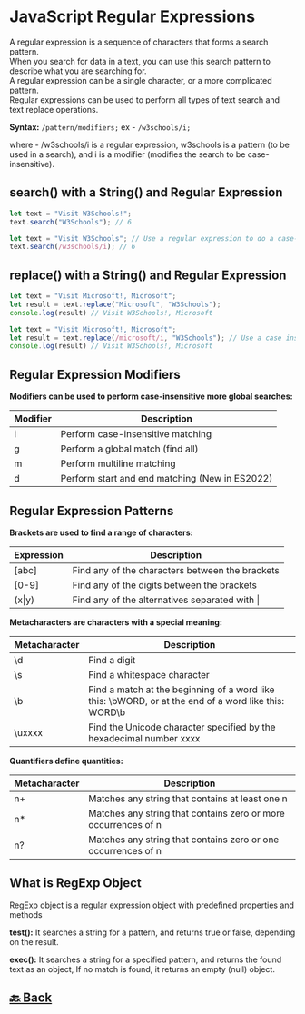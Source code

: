 <h1>JavaScript Regular Expressions</h1>

A regular expression is a sequence of characters that forms a search pattern. </br>
When you search for data in a text, you can use this search pattern to describe what you are searching for. </br>
A regular expression can be a single character, or a more complicated pattern. </br>
Regular expressions can be used to perform all types of text search and text replace operations. </br>

**Syntax:** `/pattern/modifiers;` ex - `/w3schools/i;`

where - /w3schools/i  is a regular expression, w3schools  is a pattern (to be used in a search), and i  is a modifier (modifies the search to be case-insensitive).

<h2>search() with a String() and Regular Expression</h2>

```javascript
let text = "Visit W3Schools!";
text.search("W3Schools"); // 6

let text = "Visit W3Schools"; // Use a regular expression to do a case-insensitive search for "w3schools" in a string
text.search(/w3schools/i); // 6
```

<h2>replace() with a String() and Regular Expression</h2>

```javascript
let text = "Visit Microsoft!, Microsoft";
let result = text.replace("Microsoft", "W3Schools");
console.log(result) // Visit W3Schools!, Microsoft

let text = "Visit Microsoft!, Microsoft";
let result = text.replace(/microsoft/i, "W3Schools"); // Use a case insensitive regular expression to replace Microsoft with W3Schools in a string
console.log(result) // Visit W3Schools!, Microsoft
```

<h2>Regular Expression Modifiers</h2>

**Modifiers can be used to perform case-insensitive more global searches:**

| Modifier | Description                                    |
| -------- | ---------------------------------------------- |
| i        | Perform case-insensitive matching              |
| g        | Perform a global match (find all)              |
| m        | Perform multiline matching                     |
| d        | Perform start and end matching (New in ES2022) |

<h2>Regular Expression Patterns</h2>

**Brackets are used to find a range of characters:**

| Expression | Description                                        |
| ---------- | -------------------------------------------------- |
| [abc]      | Find any of the characters between the brackets    |
| [0-9]      | Find any of the digits between the brackets        |
| (x&#124;y) | Find any of the alternatives separated with &#124; |

**Metacharacters are characters with a special meaning:**

| Metacharacter | Description                                                                                          |
| ------------- | ---------------------------------------------------------------------------------------------------- |
| \d            | Find a digit                                                                                         |
| \s            | Find a whitespace character                                                                          |
| \b            | Find a match at the beginning of a word like this: \bWORD, or at the end of a word like this: WORD\b |
| \uxxxx        | Find the Unicode character specified by the hexadecimal number xxxx                                  |

**Quantifiers define quantities:**

| Metacharacter | Description                                                    |
| ------------- | -------------------------------------------------------------- |
| n+            | Matches any string that contains at least one n                |
| n*            | Matches any string that contains zero or more occurrences of n |
| n?            | Matches any string that contains zero or one occurrences of n  |

<h2>What is RegExp Object</h2>

RegExp object is a regular expression object with predefined properties and methods

**test():** It searches a string for a pattern, and returns true or false, depending on the result.

**exec():** It searches a string for a specified pattern, and returns the found text as an object, If no match is found, it returns an empty (null) object.



<h2><a href="https://github.com/sanjay9616/JavaScript/blob/master/JavaScript-Tutorial/Data-Types/README.md"> 🔙 Back</a></h2>